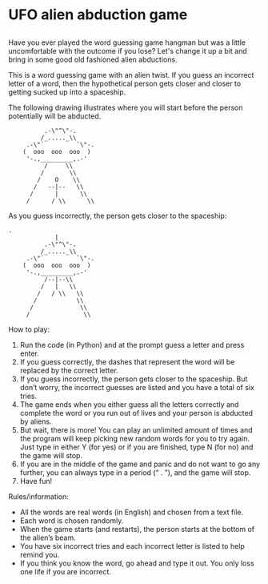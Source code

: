 # UFO alien abduction game 

## 

Have you ever played the word guessing game hangman but was a little uncomfortable with the outcome if you lose? Let's change it up a bit and bring in some good old fashioned alien abductions. 

This is a word guessing game with an alien twist. If you guess an incorrect letter of a word, then the hypothetical person gets closer and closer to getting sucked up into a spaceship. 

The following drawing illustrates where you will start before the person potentially will be abducted.





  
              .-\"^\"-.
             /_....._\\
         .-\"`         `\"-.
        (  ooo  ooo  ooo  )
         '-.,_________,.-'
              /     \\
             /       \\
            /    O    \\
           /   --|--   \\
          /      |      \\
         /      / \\      \\

As you guess incorrectly, the person gets closer to the spaceship:

    .
                 |
              .-\"^\"-.
             /_....._\\
         .-\"`         `\"-.
        (  ooo  ooo  ooo  )
         '-.,_________,.-'
              /--|--\\
             /   |   \\
            /   / \\   \\
           /           \\
          /             \\
         /               \\

How to play:
1. Run the code (in Python) and at the prompt guess a letter and press enter.
2. If you guess correctly, the dashes that represent the word will be replaced by the correct letter. 
3. If you guess incorrectly, the person gets closer to the spaceship. But don’t worry, the incorrect guesses are listed and you have a total of six tries.
4. The game ends when you either guess all the letters correctly and complete the word or you run out of lives and your person is abducted by aliens.
5. But wait, there is more! You can play an unlimited amount of times and the program will keep picking new random words for you to try again. Just type in either Y (for yes) or if you are finished, type N (for no) and the game will stop.
6. If you are in the middle of the game and panic and do not want to go any further, you can always type in a period (“ . ”), and the game will stop. 
7. Have fun!

Rules/information:
- All the words are real words (in English) and chosen from a text file.
- Each word is chosen randomly.
- When the game starts (and restarts), the person starts at the bottom of the alien’s beam.
- You have six incorrect tries and each incorrect letter is listed to help remind you.
- If you think you know the word, go ahead and type it out. You only loss one life if you are incorrect.
